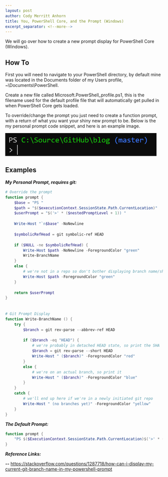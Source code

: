 ```yaml
---
layout: post
author: Cody Merritt Anhorn
title: You, PowerShell Core, and the Prompt (Windows)
excerpt_separator: <!--more-->
---
```


We will go over how to create a new prompt display for PowerShell Core (Windows).

<!--more-->

## How To 

First you will need to navigate to your PowerShell directory, by default mine was located in the Documents folder of my Users profile, ~\Documents\PowerShell.

Create a new file called Microsoft.PowerShell_profile.ps1, this is the filename used for the default profile file that will automatically get pulled in when PowerShell Core gets loaded.

To override/change the prompt you just need to create a function prompt, with a return of what you want your shiny new prompt to be. Below is the my personal prompt code snippet, and here is an example image.

![An image showing off example of prompt override.](/image/Posts/Powershell/2020-01-25/Prompt-override-example.png)

## Examples

***My Personal Prompt, requires git:***

~~~ powershell
# Override the prompt
function prompt {
    $base = "PS "
    $path = "$($executionContext.SessionState.Path.CurrentLocation)"
    $userPrompt = "$('>' * ($nestedPromptLevel + 1)) "

    Write-Host "`n$base" -NoNewline

    $symbolicRefHead = git symbolic-ref HEAD

    if ($NULL -ne $symbolicRefHead) {
        Write-Host $path -NoNewline -ForegroundColor "green"
        Write-BranchName
    }
    else {
        # we're not in a repo so don't bother displaying branch name/sha
        Write-Host $path -ForegroundColor "green"
    }

    return $userPrompt
}


# Git Prompt Display
function Write-BranchName () {
    try {
        $branch = git rev-parse --abbrev-ref HEAD

        if ($branch -eq "HEAD") {
            # we're probably in detached HEAD state, so print the SHA
            $branch = git rev-parse --short HEAD
            Write-Host " ($branch)" -ForegroundColor "red"
        }
        else {
            # we're on an actual branch, so print it
            Write-Host " ($branch)" -ForegroundColor "blue"
        }
    }
    catch {
        # we'll end up here if we're in a newly initiated git repo
        Write-Host " (no branches yet)" -ForegroundColor "yellow"
    }
}

~~~

***The Default Prompt:***

~~~ powershell
function prompt {
    "PS $($ExecutionContext.SessionState.Path.CurrentLocation)$('>' * ($nestedPromptLevel + 1)) "
}
~~~

***Reference Links:***

***--*** https://stackoverflow.com/questions/1287718/how-can-i-display-my-current-git-branch-name-in-my-powershell-prompt